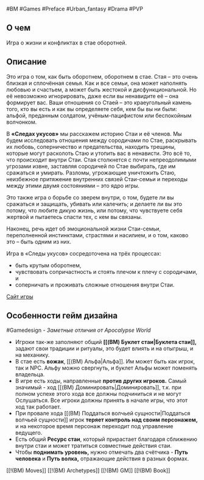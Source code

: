 #BM  #Games #Preface #Urban_fantasy #Drama #PVP

## О чем
Игра о жизни и конфликтах в стае оборотней.
## Описание
Это игра о том, как быть оборотнем, оборотнем в стае. Стая – это очень близкая и сплочённая семья. Как и все семьи, она может наполнять любовью и счастьем, а может быть жестокой и дисфункциональной. Но её невозможно игнорировать, даже если вы ненавидите её – она формирует вас. Ваши отношения со Стаей – это краеугольный камень того, кто вы есть и как вы определяете себя, кем бы вы ни были: альфой, преданным солдатом, учёным-пацифистом или беспокойным волчонком.

В **«Следах укусов»** мы расскажем историю Стаи и её членов. Мы будем исследовать отношения между сородичами по Стае, раскрывать их любовь, соперничество и предательства, находить трещины, которые могут расколоть Стаю и утопить вас в ненависти. Это всё то, что происходит внутри Стаи. Стая столкнется с почти непреодолимыми угрозами извне, заставляя сородичей по Стае выбирать, где им сражаться и умирать. Разломы, угрожающие уничтожить Стаю, неизбежное притяжение внутренних связей Стаи-семьи и переходы между этими двумя состояниями – это ядро игры.

Это также игра о борьбе со зверем внутри, о том, будете ли вы сражаться и защищать, убивать или калечить; и делаете ли вы это потому, что любите дикую жизнь, или потому, что чувствуете себя жертвой и пытаетесь спасти тех, с кем вы связаны.

Наконец, речь идет об эмоциональной жизни Стаи-семьи, переполненной инстинктами, страстями и насилием, и о том, каково это – быть одним из них.

Игра в «Следы укусов» сосредоточена на трёх процессах:
-  быть крутым оборотнем,
-  чувствовать сопричастность и стоять плечом к плечу с сородичами, и
- соперничать и проживать сложные отношения внутри Стаи.

[Сайт игры](https://blackarmada.com/product/bite-marks/)

## Особенности гейм дизайна
#Gamedesign *- Заметные отличия от Apocalypse World*
- Игроки так-же заполняют общий **[[(BM) Буклет стаи|Буклета стаи]],** задают свои традиции и ритуалы, это будет влиять и на отыгрыш, и на механику.
- В стае есть **вожак**, [[(BM) Альфа|Альфа]]. Им может быть как игрок, так и  NPC. Альфу можно свергнуть, и буклет Альфы может поменять владельца.
- В игре есть ходы, направленные **против других игроков.** Самый значимый - ход [[(BM) Доминировать|Доминировать]], т.к. при полном успехе этого хода все должны подчиниться и не могут Ослушаться. Все игроки должны принять в начале игры, что этот ход так работает.
- При провале хода [[(BM) Поддаться волчьей сущности|Поддаться волчьей сущности]] игрок **теряет контроль над своим персонажем,** и на некоторое время персонаж переходит под управление ведущего.
- Есть общий **Ресурс стаи**, который прирастает благодаря сближению внутри стаи и может тратиться совместные действия стаи.
- Чтобы **поднимать уровень,** нужно отмечать два счётчика - **Путь человека** и **Путь волка,** отражающие действия в разных формах.


[[!(BM) Moves]]
[[!(BM) Archetypes]]
[[!(BM) GM]]
[[!(BM) Book]]
